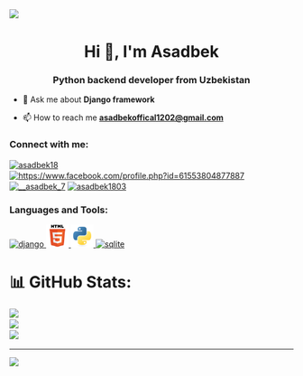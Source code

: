 
<img src="https://user-images.githubusercontent.com/74038190/238353480-219bcc70-f5dc-466b-9a60-29653d8e8433.gif">
<h1 align="center">Hi 👋, I'm Asadbek</h1>
<h3 align="center">Python backend developer from Uzbekistan</h3>

- 💬 Ask me about **Django framework**

- 📫 How to reach me **asadbekoffical1202@gmail.com**

<h3 align="left">Connect with me:</h3>
<p align="left">
<a href="https://twitter.com/asadbek18" target="blank"><img align="center" src="https://raw.githubusercontent.com/rahuldkjain/github-profile-readme-generator/master/src/images/icons/Social/twitter.svg" alt="asadbek18" height="30" width="40" /></a>
<a href="https://fb.com/https://www.facebook.com/profile.php?id=61553804877887" target="blank"><img align="center" src="https://raw.githubusercontent.com/rahuldkjain/github-profile-readme-generator/master/src/images/icons/Social/facebook.svg" alt="https://www.facebook.com/profile.php?id=61553804877887" height="30" width="40" /></a>
<a href="https://instagram.com/__asadbek_7" target="blank"><img align="center" src="https://raw.githubusercontent.com/rahuldkjain/github-profile-readme-generator/master/src/images/icons/Social/instagram.svg" alt="__asadbek_7" height="30" width="40" /></a>
<a href="https://www.leetcode.com/asadbek1803" target="blank"><img align="center" src="https://raw.githubusercontent.com/rahuldkjain/github-profile-readme-generator/master/src/images/icons/Social/leet-code.svg" alt="asadbek1803" height="30" width="40" /></a>
</p>

<h3 align="left">Languages and Tools:</h3>
<p align="left"> <a href="https://www.djangoproject.com/" target="_blank" rel="noreferrer"> <img src="https://cdn.worldvectorlogo.com/logos/django.svg" alt="django" width="40" height="40"/> </a> <a href="https://www.w3.org/html/" target="_blank" rel="noreferrer"> <img src="https://raw.githubusercontent.com/devicons/devicon/master/icons/html5/html5-original-wordmark.svg" alt="html5" width="40" height="40"/> </a> <a href="https://www.python.org" target="_blank" rel="noreferrer"> <img src="https://raw.githubusercontent.com/devicons/devicon/master/icons/python/python-original.svg" alt="python" width="40" height="40"/> </a> <a href="https://www.sqlite.org/" target="_blank" rel="noreferrer"> <img src="https://www.vectorlogo.zone/logos/sqlite/sqlite-icon.svg" alt="sqlite" width="40" height="40"/> </a> </p>

# 📊 GitHub Stats:
![](https://github-readme-stats.vercel.app/api?username=asadbek1803&theme=radical&hide_border=false&include_all_commits=false&count_private=false)<br/>
![](https://github-readme-streak-stats.herokuapp.com/?user=asadbek1803&theme=radical&hide_border=false)<br/>
![](https://github-readme-stats.vercel.app/api/top-langs/?username=asadbek1803&theme=radical&hide_border=false&include_all_commits=false&count_private=false&layout=compact)

---
[![](https://visitcount.itsvg.in/api?id=asadbek1803&icon=0&color=0)](https://visitcount.itsvg.in)

<!-- Proudly created with GPRM ( https://gprm.itsvg.in ) -->

